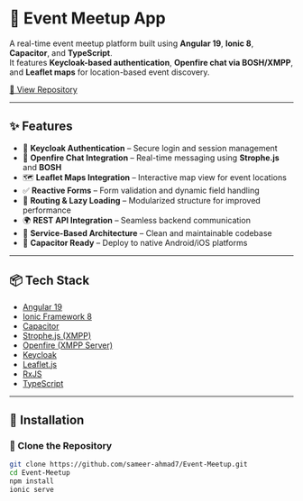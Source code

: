 # 🎉 Event Meetup App

A real-time event meetup platform built using **Angular 19**, **Ionic 8**, **Capacitor**, and **TypeScript**.  
It features **Keycloak-based authentication**, **Openfire chat via BOSH/XMPP**, and **Leaflet maps** for location-based event discovery.

[🔗 View Repository](https://github.com/sameer-ahmad7/Event-Meetup)

---

## ✨ Features

- 🔐 **Keycloak Authentication** – Secure login and session management
- 💬 **Openfire Chat Integration** – Real-time messaging using **Strophe.js** and **BOSH**
- 🗺 **Leaflet Maps Integration** – Interactive map view for event locations
- ✅ **Reactive Forms** – Form validation and dynamic field handling
- 🔀 **Routing & Lazy Loading** – Modularized structure for improved performance
- 🌍 **REST API Integration** – Seamless backend communication
- 🧱 **Service-Based Architecture** – Clean and maintainable codebase
- 📱 **Capacitor Ready** – Deploy to native Android/iOS platforms

---

## 📦 Tech Stack

- [Angular 19](https://angular.io/)
- [Ionic Framework 8](https://ionicframework.com/)
- [Capacitor](https://capacitorjs.com/)
- [Strophe.js (XMPP)](https://strophe.im/strophejs/)
- [Openfire (XMPP Server)](https://www.igniterealtime.org/projects/openfire/)
- [Keycloak](https://www.keycloak.org/)
- [Leaflet.js](https://leafletjs.com/)
- [RxJS](https://rxjs.dev/)
- [TypeScript](https://www.typescriptlang.org/)

---

## 🚀 Installation

### 📁 Clone the Repository

```bash
git clone https://github.com/sameer-ahmad7/Event-Meetup.git
cd Event-Meetup
npm install
ionic serve
